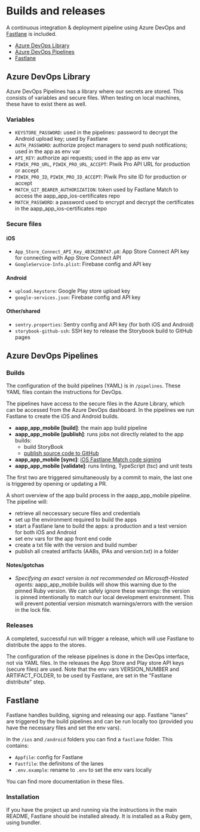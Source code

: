 # Builds and releases

A continuous integration & deployment pipeline using Azure DevOps and [Fastlane](https://fastlane.tools/) is included.

- [Azure DevOps Library](#library)
- [Azure DevOps Pipelines](#pipelines)
- [Fastlane](#fastlane)

## <a id="library"></a>Azure DevOps Library

Azure DevOps Pipelines has a library where our secrets are stored. This consists of variables and secure files. When testing on local machines, these have to exist there as well.

### Variables

- `KEYSTORE_PASSWORD`: used in the pipelines: password to decrypt the Android upload key; used by Fastlane
- `AUTH_PASSWORD`: authorize project managers to send push notifications; used in the app as env var
- `API_KEY`: authorize api requests; used in the app as env var
- `PIWIK_PRO_URL`, `PIWIK_PRO_URL_ACCEPT`: Piwik Pro API URL for production or accept
- `PIWIK_PRO_ID`, `PIWIK_PRO_ID_ACCEPT`: Piwik Pro site ID for production or accept
- `MATCH_GIT_BEARER_AUTHORIZATION`: token used by Fastlane Match to access the aapp_app_ios-certificates repo
- `MATCH_PASSWORD`: a password used to encrypt and decrypt the certificates in the aapp_app_ios-certificates repo

### Secure files

#### iOS

- `App_Store_Connect_API_Key_4B3KZ8N747.p8`: App Store Connect API key for connecting with App Store Connect API
- `GoogleService-Info.plist`: Firebase config and API key

#### Android

- `upload.keystore`: Google Play store upload key
- `google-services.json`: Firebase config and API key

#### Other/shared

- `sentry.properties`: Sentry config and API key (for both iOS and Android)
- `storybook-github-ssh`: SSH key to release the Storybook build to GitHub pages

## <a id="pipelines"></a>Azure DevOps Pipelines

### Builds

The configuration of the build pipelines (YAML) is in `/pipelines`. These YAML files contain the instructions for DevOps.

The pipelines have access to the secure files in the Azure Library, which can be accessed from the Azure DevOps dashboard. In the pipelines we run Fastlane to create the iOS and Android builds.

- **aapp_app_mobile [build]**: the main app build pipeline
- **aapp_app_mobile [publish]**: runs jobs not directly related to the app builds:
  - build StoryBook
  - [publish source code to GitHub](./push-code-to-github.md)
- **aapp_app_mobile [sync]**: [iOS Fastlane Match code signing](./ios-signing.md)
- **aapp_app_mobile [validate]**: runs linting, TypeScript (tsc) and unit tests

The first two are triggered simultaneously by a commit to main, the last one is triggered by opening or updating a PR.

A short overview of the app build process in the aapp_app_mobile pipeline. The pipeline will:

- retrieve all neccessary secure files and credentials
- set up the environment required to build the apps
- start a Fastlane lane to build the apps: a production and a test version for both iOS and Android
- set env vars for the app front end code
- create a txt file with the version and build number
- publish all created artifacts (AABs, IPAs and version.txt) in a folder

#### Notes/gotchas

- *Specifying an exact version is not recommended on Microsoft-Hosted agents*: aapp_app_mobile builds will show this warning due to the pinned Ruby version. We can safely ignore these warnings: the version is pinned intentionally to match our local development environment. This will prevent potential version mismatch warnings/errors with the version in the lock file.

### Releases

A completed, successful run will trigger a release, which will use Fastlane to distribute the apps to the stores.

The configuration of the release pipelines is done in the DevOps interface, not via YAML files. In the releases the App Store and Play store API keys (secure files) are used. Note that the env vars VERSION_NUMBER and ARTIFACT_FOLDER, to be used by Fastlane, are set in the "Fastlane distribute" step.

## <a id="fastlane"></a>Fastlane

Fastlane handles building, signing and releasing our app. Fastlane "lanes" are triggered by the build pipelines and can be run locally too (provided you have the necessary files and set the env vars).

In the `/ios` and `/android` folders you can find a `fastlane` folder. This contains:

- `Appfile`: config for Fastlane
- `Fastfile`: the definitons of the lanes
- `.env.example`: rename to `.env` to set the env vars locally

You can find more documentation in these files.

### Installation

If you have the project up and running via the instructions in the main README, Fastlane should be installed already. It is installed as a Ruby gem, using bundler.